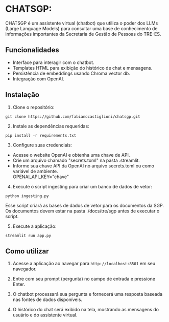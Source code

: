 # CHATSGP: 

CHATSGP é um assistente virtual (chatbot) que utiliza o poder dos LLMs (Large Language Models) para consultar uma base de conhecimento de informações 
importantes da Secretaria de Gestão de Pessoas do TRE-ES. 


## Funcionalidades

- Interface para interagir com o chatbot.
- Templates HTML para exibição do histórico de chat e mensagens.
- Persistência de embeddings usando Chroma vector db.
- Integração com OpenAI.

## Instalação

1. Clone o repositório:

```
git clone https://github.com/fabianocastiglioni/chatsgp.git
```

2. Instale as dependências requeridas:

```
pip install -r requirements.txt
```

3. Configure suas credenciais:

- Acesse o website OpenAI e obtenha uma chave de API.
- Crie um arquivo chamado "secrets.toml" na pasta .streamlit.
- Informe sua chave API da OpenAI no arquivo secrets.toml ou como variável de ambiente.      
  OPENAI_API_KEY="chave"

4. Execute o script ingesting para criar um banco de dados de vetor:

```
python ingesting.py
```

Esse script criará as bases de dados de vetor para os documentos da SGP. 
Os documentos devem estar na pasta ./docs/tre/sgp antes de executar o script.

5. Execute a aplicação:

```
streamlit run app.py
```

## Como utilizar

1. Acesse a aplicação ao navegar para `http://localhost:8501` em seu navegador.

2. Entre com seu prompt (pergunta) no campo de entrada e pressione Enter.

3. O chatbot processará sua pergunta e fornecerá uma resposta baseada nas fontes de dados disponíveis.

4. O histórico do chat será exibido na tela, mostrando as mensagens do usuário e do assistente virtual.

